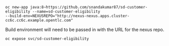 
```
oc new-app java:8~https://github.com/snandakumar87/sd-customer-eligibility --name=sd-customer-eligibility 
--build-env=NEXUSREPO="http://nexus-nexus.apps.cluster-cc6c.cc6c.example.opentlc.com"

```
Build environment will need to be passed in with the URL for the nexus repo.

```
oc expose svc/sd-customer-eligibility
```

